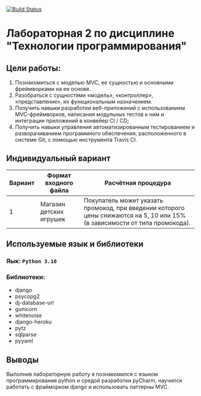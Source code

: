 [![Build Status](https://app.travis-ci.com/kpdvstu/PTLab2.svg?branch=master)](https://app.travis-ci.com/kpdvstu/PTLab2)
# Лабораторная 2 по дисциплине "Технологии программирования"
## Цели работы:
1. Познакомиться c моделью MVC, ее сущностью и основными фреймворками на ее основе.
2. Разобраться с сущностями «модель», «контроллер», «представление», их функциональным
назначением.
3. Получить навыки разработки веб-приложений с использованием MVC-фреймворков, написания
модульных тестов к ним и интеграции приложений в конвейер CI / CD;
4. Получить навыки управления автоматизированным тестированием и разворачиванием
программного обеспечения, расположенного в системе Git, с помощью инструмента Travis CI.
## Индивидуальный вариант
| Вариант | Формат входного файла | Расчётная процедура                                                                                                         |
|---------|-------------------------|---------------------------------------------------------------------------------------------------------------------------|
|    1    | Магазин детских игрушек |Покупатель может указать промокод, при введении которого цены снижаются на 5, 10 или 15% (в зависимости от типа промокода).|
## Используемые язык и библиотеки
### Яык: `Python 3.10`
### Библиотеки:
- django
- psycopg2
- dj-database-url
- gunicorn
- whitenoise
- django-heroku
- pytz
- sqlparse
- pyyaml
## Выводы
Выполнив лабораторную работу я познакомился с языком программирования python и средой разработки pyCharm, научился работать с фрайморком django и использовать паттерны MVC.
